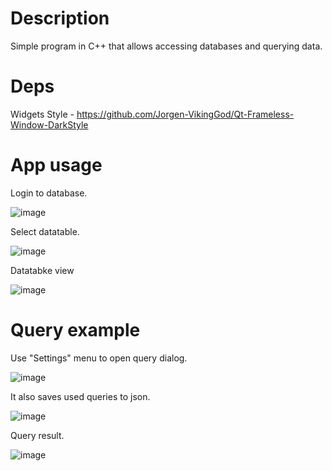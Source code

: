 # Description

Simple program in C++ that allows accessing databases and querying data.

# Deps

Widgets Style - https://github.com/Jorgen-VikingGod/Qt-Frameless-Window-DarkStyle

# App usage

Login to database. 

![image](https://github.com/user-attachments/assets/46fc9055-d0fa-4943-9c42-d10502efeb78)

Select datatable.

![image](https://github.com/user-attachments/assets/3d1d3699-6bd3-43b3-a774-60f78c13cc61)

Datatabke view

![image](https://github.com/user-attachments/assets/92d7a685-6985-44b5-84fb-f2cd8f380a2e)

# Query example

Use "Settings" menu to open query dialog.

![image](https://github.com/user-attachments/assets/ff512812-e720-47c9-b2b4-d254d9c36d3e)

It also saves used queries to json.

![image](https://github.com/user-attachments/assets/7cbd9a8a-3f07-45a2-be62-8107024aa8fb)

Query result.

![image](https://github.com/user-attachments/assets/85341dfb-5327-44c4-9561-55cc8c51a4a4)
